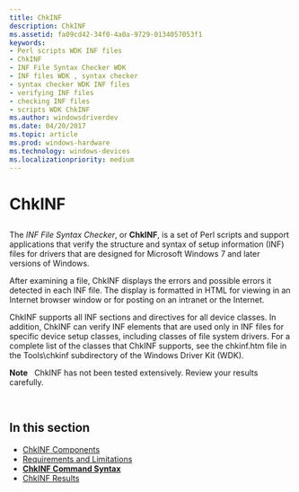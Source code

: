 ```yaml
---
title: ChkINF
description: ChkINF
ms.assetid: fa09cd42-34f0-4a0a-9729-0134057053f1
keywords:
- Perl scripts WDK INF files
- ChkINF
- INF File Syntax Checker WDK
- INF files WDK , syntax checker
- syntax checker WDK INF files
- verifying INF files
- checking INF files
- scripts WDK ChkINF
ms.author: windowsdriverdev
ms.date: 04/20/2017
ms.topic: article
ms.prod: windows-hardware
ms.technology: windows-devices
ms.localizationpriority: medium
---
```


# ChkINF


## <span id="ddk_chkinf_tools"></span><span id="DDK_CHKINF_TOOLS"></span>


The *INF File Syntax Checker*, or **ChkINF**, is a set of Perl scripts and support applications that verify the structure and syntax of setup information (INF) files for drivers that are designed for Microsoft Windows 7 and later versions of Windows.

After examining a file, ChkINF displays the errors and possible errors it detected in each INF file. The display is formatted in HTML for viewing in an Internet browser window or for posting on an intranet or the Internet.

ChkINF supports all INF sections and directives for all device classes. In addition, ChkINF can verify INF elements that are used only in INF files for specific device setup classes, including classes of file system drivers. For a complete list of the classes that ChkINF supports, see the chkinf.htm file in the Tools\\chkinf subdirectory of the Windows Driver Kit (WDK).

**Note**   ChkINF has not been tested extensively. Review your results carefully.

 

## <span id="in_this_section"></span>In this section


-   [ChkINF Components](chkinf-components.md)
-   [Requirements and Limitations](requirements-and-limitations.md)
-   [**ChkINF Command Syntax**](chkinf-command-syntax.md)
-   [ChkINF Results](chkinf-results.md)

 

 





